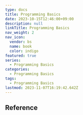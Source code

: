 ```yaml
---
type: docs
title: Programming Basics
date: 2023-10-15T12:46:00+09:00
description: null
linkTitle: Programming Basics
nav_weight: 2
nav_icon:
  vendor: bs
  name: book
  color: indigo
featured: true
series:
  - Programming Basics
categories:
  - Programming Basics
tags:
  - Programming Basics
lastmod: 2023-11-07T16:19:42.642Z
---
```


## Reference
